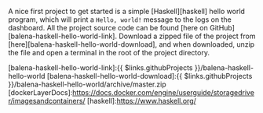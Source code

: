 A nice first project to get started is a simple [Haskell][haskell] hello world program, which will print a `Hello, world!` message to the logs on the dashboard. All the project source code can be found [here on GitHub][balena-haskell-hello-world-link]. Download a zipped file of the project from [here][balena-haskell-hello-world-download], and when downloaded, unzip the file and open a terminal in the root of the project directory.

[balena-haskell-hello-world-link]:{{ $links.githubProjects }}/balena-haskell-hello-world
[balena-haskell-hello-world-download]:{{ $links.githubProjects }}/balena-haskell-hello-world/archive/master.zip
[dockerLayerDocs]:https://docs.docker.com/engine/userguide/storagedriver/imagesandcontainers/
[haskell]:https://www.haskell.org/
